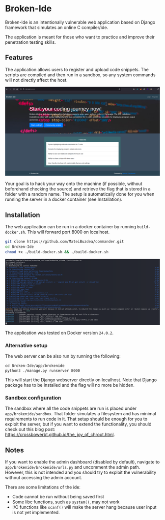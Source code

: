 # Broken-Ide

Broken-Ide is an intentionally vulnerable web application based on Django framework that simulates an online C compiler/ide.

The application is meant for those who want to practice and improve their penetration testing skills.

## Features

The application allows users to register and upload code snippets. The scripts are compiled and then run in a sandbox, so any system commands will not directly affect the host.

![Could not load image](res/landing_page.png)

Your goal is to hack your way onto the machine (if possible, without beforehand checking the source) and retrieve the flag that is stored in a folder with a random name. The setup is automatically done for you when running the server in a docker container (see Installation).

## Installation

The web application can be run in a docker container by running `build-docker.sh`. This will forward port 8000 on localhost.

```bash
git clone https://github.com/MateiBuzdea/commander.git
cd Broken-Ide
chmod +x ./build-docker.sh && ./build-docker.sh
```

![Could not load image](res/start_docker.png)

The application was tested on Docker version `24.0.2`.

### Alternative setup

The web server can be also run by running the following:

```
cd Broken-Ide/app/brokenide
python3 ./manage.py runserver 8000
```

This will start the Django webserver directly on localhost. Note that Django package has to be installed and the flag will no more be hidden.

### Sandbox configuration

The sandbox where all the code snippets are run is placed under `app/brokenide/sandbox`. That folder simulates a filesystem and has minimal requirements to run code in it. That setup should be enough for you to exploit the server, but if you want to extend the functionality, you should check out this blog post: https://crossbowerbt.github.io/the_joy_of_chroot.html.

## Notes

If you want to enable the admin dashboard (disabled by default), navigate to `app/brokenide/brokenide/urls.py` and uncomment the admin path. However, this is not intended and you should try to exploit the vulnerability without accessing the admin account.

There are some limitations of the ide:
* Code cannot be run without being saved first
* Some libc functions, such as `system()`, may not work
* I/O functions like `scanf()` will make the server hang because user input is not yet implemented.
